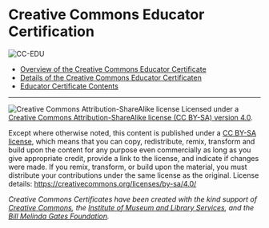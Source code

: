 # Creative Commons Educator Certification

![CC-EDU](https://github.com/creativecommons/cc-cert-edu/blob/master/images/cc-cert-edu.jpg "Creative Commons Educator Certificate")

* [Overview of the Creative Commons Educator Certificate](overview/index.md) 
* [Details of the Creative Commons Educator Certificaten](details/index.md) 
* [Educator Certificate Contents](contents/index.md)  

----

![Creative Commons Attribution-ShareAlike license](https://github.com/creativecommons/cc-cert-edu/blob/master/images/cc-by-sa-88x31.png "CC BY-SA")
Licensed under a [Creative Commons Attribution-ShareAlike license (CC BY-SA) version 4.0](https://creativecommons.org/licenses/by-sa/4.0/).

Except where otherwise noted, this content is published under a [CC BY-SA license](https://creativecommons.org/licenses/by-sa/4.0/), which means that you can copy, redistribute, remix, transform and build upon the content for any purpose even commercially as long as you give appropriate credit, provide a link to the license, and indicate if changes were made. If you remix, transform, or build upon the material, you must distribute your contributions under the same license as the original.
License details: https://creativecommons.org/licenses/by-sa/4.0/

*Creative Commons Certificates have been created with the kind support of [Creative Commons](http://creativecommons.org/), the [Institute of Museum and Library Services](https://www.imls.gov/), and the [Bill  Melinda Gates Foundation](http://www.gatesfoundation.org/).*